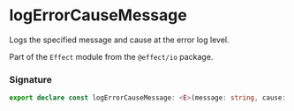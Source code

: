 # logErrorCauseMessage

Logs the specified message and cause at the error log level.

Part of the `Effect` module from the `@effect/io` package.

### Signature

```typescript
export declare const logErrorCauseMessage: <E>(message: string, cause: Cause.Cause<E>) => Effect<never, never, void>
```
